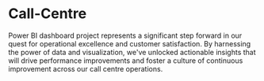 # Call-Centre
Power BI dashboard project represents a significant step forward in our quest for operational excellence and customer satisfaction.
By harnessing the power of data and visualization, we've unlocked actionable insights that will drive performance improvements and foster a culture of continuous improvement across our call centre operations.
